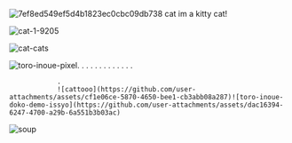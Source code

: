 ![7ef8ed549ef5d4b1823ec0cbc09db738](https://github.com/user-attachments/assets/0bef9fdf-e0f5-446d-b17a-4d6f3e99b173)
cat im a kitty cat!




![cat-1-9205](https://github.com/user-attachments/assets/802adade-c264-46df-9023-6d42c81cbf66)







![cat-cats](https://github.com/user-attachments/assets/1c64ea9c-7f0d-40b4-9a4f-59ffdd4aee01)







![toro-inoue-pixel](https://github.com/user-attachments/assets/db7d7db9-aa3c-4bd1-bcf7-4c1033eab2c2).
            .
          .
       .
      .
    .
.
.
  .
     .
        .
           .
             .

                .
                ![cattooo](https://github.com/user-attachments/assets/cf1e06ce-5870-4650-bee1-cb3abb08a287)![toro-inoue-doko-demo-issyo](https://github.com/user-attachments/assets/dac16394-6247-4700-a29b-6a551b3b03ac)
![soup](https://github.com/user-attachments/assets/a4ff8350-d043-46ea-bbff-1f5d23587522)


